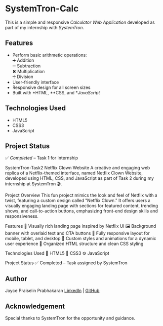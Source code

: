 # SystemTron-Calc
This is a simple and responsive *Calculator Web Application* developed as part of my internship with *SystemTron*.

## Features

- Perform basic arithmetic operations:  
  ➕ Addition  
  ➖ Subtraction  
  ✖ Multiplication  
  ➗ Division
- User-friendly interface
- Responsive design for all screen sizes
- Built with *HTML, **CSS, and **JavaScript*


## Technologies Used

- HTML5
- CSS3
- JavaScript

## Project Status

✅ *Completed* – Task 1 for Internship

SystemTron-Task2 
Netflix Clown Website
A creative and engaging web replica of a Netflix-themed interface, named Netflix Clown Website, developed using HTML, CSS, and JavaScript as part of Task 2 during my internship at SystemTron 🎬.

Project Overview
This fun project mimics the look and feel of Netflix with a twist, featuring a custom design called "Netflix Clown." It offers users a visually engaging landing page with sections for featured content, trending shows, and call-to-action buttons, emphasizing front-end design skills and responsiveness.

Features
🎥 Visually rich landing page inspired by Netflix UI
🖼️ Background banner with overlaid text and CTA buttons
📱 Fully responsive layout for mobile, tablet, and desktop
🎨 Custom styles and animations for a dynamic user experience
📂 Organized HTML structure and clean CSS styling

Technologies Used
📝 HTML5
🎨 CSS3
⚙️ JavaScript

Project Status
✅ Completed – Task assigned by SystemTron

## Author

Joyce Praiselin Prabhakaran 
[LinkedIn](https://www.linkedin.com/in/joyce-praiselin-prabhakaran-744514285) | [GitHub](https://github.com/joyce-praiselin)

## Acknowledgement

Special thanks to SystemTron for the opportunity and guidance.
